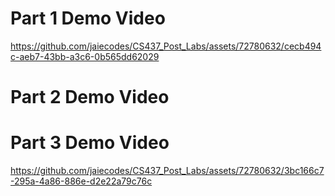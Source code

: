 # Part 1 Demo Video


https://github.com/jaiecodes/CS437_Post_Labs/assets/72780632/cecb494c-aeb7-43bb-a3c6-0b565dd62029


# Part 2 Demo Video





# Part 3 Demo Video

https://github.com/jaiecodes/CS437_Post_Labs/assets/72780632/3bc166c7-295a-4a86-886e-d2e22a79c76c
